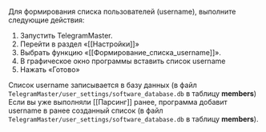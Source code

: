 Для формирования списка пользователей (username), выполните следующие действия:

1. Запустить TelegramMaster.
2. Перейти в раздел «[[Настройки]]»
3. Выбрать функцию «[[Формирование_списка_username]]».
4. В графическое окно программы вставить список username
5. Нажать «Готово»

Список username записывается в базу данных (в файл `TelegramMaster/user_settings/software_database.db` в таблицу **members**)
Если вы уже выполняли [[Парсинг]] ранее, программа добавит username в ранее созданный список (в файл `TelegramMaster/user_settings/software_database.db` в таблицу **members**).
